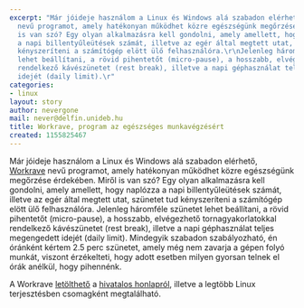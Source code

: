 ```yaml
---
excerpt: "Már jóideje használom a Linux és Windows alá szabadon elérhető, <a href=\"http://www.workrave.org/\">Workrave</a>
  nevű programot, amely hatékonyan működhet közre egészségünk megőrzése érdekében.\r\nMiről
  is van szó? Egy olyan alkalmazásra kell gondolni, amely amellett, hogy naplózza
  a napi billentyűleütések számát, illetve az egér által megtett utat, szünetet tud
  kényszeríteni a számítógép elött ülő felhasználóra.\r\nJelenleg háromféle szünetet
  lehet beállítani, a rövid pihentetőt (micro-pause), a hosszabb, elvégezhető tornagyakorlatokkal
  rendelkező kávészünetet (rest break), illetve a napi géphasználat teljes megengedett
  idejét (daily limit).\r"
categories:
- linux
layout: story
author: nevergone
mail: never@delfin.unideb.hu
title: Workrave, program az egészséges munkavégzésért
created: 1155825467
---
```

Már jóideje használom a Linux és Windows alá szabadon elérhető, <a href="http://www.workrave.org/">Workrave</a> nevű programot, amely hatékonyan működhet közre egészségünk megőrzése érdekében.
Miről is van szó? Egy olyan alkalmazásra kell gondolni, amely amellett, hogy naplózza a napi billentyűleütések számát, illetve az egér által megtett utat, szünetet tud kényszeríteni a számítógép elött ülő felhasználóra.
Jelenleg háromféle szünetet lehet beállítani, a rövid pihentetőt (micro-pause), a hosszabb, elvégezhető tornagyakorlatokkal rendelkező kávészünetet (rest break), illetve a napi géphasználat teljes megengedett idejét (daily limit).
Mindegyik szabadon szabályozható, én óránként kértem 2.5 perc szünetet, amely még nem zavarja a gépen folyó munkát, viszont érzékelteti, hogy adott esetben milyen gyorsan telnek el órák anélkül, hogy pihennénk.

A Workrave <a href="http://www.workrave.org/download/">letölthető</a> a <a href="http://www.workrave.org/">hivatalos honlapról</a>, illetve a legtöbb Linux terjesztésben csomagként megtalálható.
